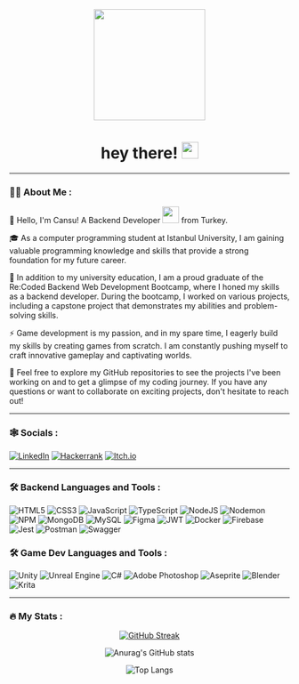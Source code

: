 <div id="header" align="center">
  <img src="https://media.giphy.com/media/v1.Y2lkPTc5MGI3NjExMmVrb210cTI2N2gyNGJvbDV1b2t5c3V2cHBjeHR2eWNlNnRvem1oZiZlcD12MV9pbnRlcm5hbF9naWZfYnlfaWQmY3Q9cw/paTz7UZbPfTZFRYnnB/giphy.gif" width="200"/>
</div>

<div id="visits" align="center">
  <img src="https://komarev.com/ghpvc/?username=cansucreates&style=flat-square&color=blueviolet" alt=""/>
  <h1>
  hey there!
  <img src="https://media.giphy.com/media/hvRJCLFzcasrR4ia7z/giphy.gif" width="30px" />
</h1>
</div>

---

### :woman_technologist: About Me :
👋 Hello, I'm Cansu! A Backend Developer <img src="https://media.giphy.com/media/WUlplcMpOCEmTGBtBW/giphy.gif" width="30"> from Turkey.

🎓  As a computer programming student at Istanbul University, I am gaining valuable programming knowledge and skills that provide a strong foundation for my future career.

🚀 In addition to my university education, I am a proud graduate of the Re:Coded Backend Web Development Bootcamp, where I honed my skills as a backend developer. During the bootcamp, I worked on various projects, including a capstone project that demonstrates my abilities and problem-solving skills.

⚡ Game development is my passion, and in my spare time, I eagerly build my skills by creating games from scratch. I am constantly pushing myself to craft innovative gameplay and captivating worlds.

🌱 Feel free to explore my GitHub repositories to see the projects I've been working on and to get a glimpse of my coding journey. If you have any questions or want to collaborate on exciting projects, don't hesitate to reach out!

---
### 🕸️ Socials :

[![LinkedIn](https://img.shields.io/badge/linkedin-%230077B5.svg?style=for-the-badge&logo=linkedin&logoColor=white)](https://www.linkedin.com/in/cansu-aysagdic)
[![Hackerrank](https://img.shields.io/badge/-Hackerrank-2EC866?style=for-the-badge&logo=HackerRank&logoColor=white)](https://www.hackerrank.com/cansu_aysagdic)
[![Itch.io](https://img.shields.io/badge/Itch-%23FF0B34.svg?style=for-the-badge&logo=Itch.io&logoColor=white)](https://cansucreates.itch.io)


---

### :hammer_and_wrench: Backend Languages and Tools :
<div>
  
  ![HTML5](https://img.shields.io/badge/html5-%23E34F26.svg?style=for-the-badge&logo=html5&logoColor=white)
  ![CSS3](https://img.shields.io/badge/css3-%231572B6.svg?style=for-the-badge&logo=css3&logoColor=white)
  ![JavaScript](https://img.shields.io/badge/javascript-%23323330.svg?style=for-the-badge&logo=javascript&logoColor=%23F7DF1E)
  ![TypeScript](https://img.shields.io/badge/typescript-%23007ACC.svg?style=for-the-badge&logo=typescript&logoColor=white)
  ![NodeJS](https://img.shields.io/badge/node.js-6DA55F?style=for-the-badge&logo=node.js&logoColor=white)
  ![Nodemon](https://img.shields.io/badge/NODEMON-%23323330.svg?style=for-the-badge&logo=nodemon&logoColor=%BBDEAD)
  ![NPM](https://img.shields.io/badge/NPM-%23CB3837.svg?style=for-the-badge&logo=npm&logoColor=white)
  ![MongoDB](https://img.shields.io/badge/MongoDB-%234ea94b.svg?style=for-the-badge&logo=mongodb&logoColor=white)
  ![MySQL](https://img.shields.io/badge/mysql-%2300f.svg?style=for-the-badge&logo=mysql&logoColor=white)
  ![Figma](https://img.shields.io/badge/figma-%23F24E1E.svg?style=for-the-badge&logo=figma&logoColor=white)
  ![JWT](https://img.shields.io/badge/JWT-black?style=for-the-badge&logo=JSON%20web%20tokens)
  ![Docker](https://img.shields.io/badge/docker-%230db7ed.svg?style=for-the-badge&logo=docker&logoColor=white)
  ![Firebase](https://img.shields.io/badge/firebase-%23039BE5.svg?style=for-the-badge&logo=firebase)
  ![Jest](https://img.shields.io/badge/-jest-%23C21325?style=for-the-badge&logo=jest&logoColor=white)
  ![Postman](https://img.shields.io/badge/Postman-FF6C37?style=for-the-badge&logo=postman&logoColor=white)
  ![Swagger](https://img.shields.io/badge/-Swagger-%23Clojure?style=for-the-badge&logo=swagger&logoColor=white)
</div>


  
### :hammer_and_wrench: Game Dev Languages and Tools :
<div>

  ![Unity](https://img.shields.io/badge/unity-%23000000.svg?style=for-the-badge&logo=unity&logoColor=white)
  ![Unreal Engine](https://img.shields.io/badge/unrealengine-%23313131.svg?style=for-the-badge&logo=unrealengine&logoColor=white)
  ![C#](https://img.shields.io/badge/c%23-%23239120.svg?style=for-the-badge&logo=c-sharp&logoColor=white)
  ![Adobe Photoshop](https://img.shields.io/badge/adobe%20photoshop-%2331A8FF.svg?style=for-the-badge&logo=adobe%20photoshop&logoColor=white)
  ![Aseprite](https://img.shields.io/badge/Aseprite-FFFFFF?style=for-the-badge&logo=Aseprite&logoColor=#7D929E)
  ![Blender](https://img.shields.io/badge/blender-%23F5792A.svg?style=for-the-badge&logo=blender&logoColor=white)
  ![Krita](https://img.shields.io/badge/Krita-203759?style=for-the-badge&logo=krita&logoColor=EEF37B)
</div>

---

### :fire: My Stats :
<center>

[![GitHub Streak](https://streak-stats.demolab.com?user=cansucreates&theme=synthwave)](https://git.io/streak-stats)

![Anurag's GitHub stats](https://github-readme-stats-sigma-five.vercel.app/api?username=cansucreates&show_icons=true&theme=synthwave)

![Top Langs](https://github-readme-stats-sigma-five.vercel.app/api/top-langs/?username=cansucreates&layout=compact&theme=synthwave)

</center>

